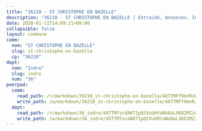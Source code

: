 ```yaml
---
title: "36210 - ST CHRISTOPHE EN BAZELLE"
description: "36210 - ST CHRISTOPHE EN BAZELLE | Entraide, Annonces, Initiatives"
date: 2020-01-11T14:09:21+09:00
collapsible: false
layout: commune
comm:
  nom: "ST CHRISTOPHE EN BAZELLE"
  slug: st-christophe-en-bazelle
  cp: "36210"
dept:
  nom: "Indre"
  slug: indre
  num: "36"
peerpad:
  comm:
    read_path: /r/markdown/36210_st-christophe-en-bazelle/4XTTMFf9mnRzWSvSW4M8RKRFkHutTw8EzAjtkxNpxnYd4j4FF
    write_path: /w/markdown/36210_st-christophe-en-bazelle/4XTTMFf9mnRzWSvSW4M8RKRFkHutTw8EzAjtkxNpxnYd4j4FF-K3TgU4UkQxxtuG71e2ed4ByLT4hZ3R4WTk2x7voiCvHq845g4UsBHDnTRABEkFhETxrtxeyqSih2tKeuMFiKBt6YBKEn4BC1K4BmB68MTEUJs2RUCYjFZUdetFkqN2rBvvBDaxso
  dept:
    read_path: /r/markdown/36_indre/4XTTM7scdAKT1pQtXuUHYaNU8aLXKD2MZzUyDRUiaoLJH1te1
    write_path: /w/markdown/36_indre/4XTTM7scdAKT1pQtXuUHYaNU8aLXKD2MZzUyDRUiaoLJH1te1-K3TgUJm9AdSDNtPtmMKFa5Tiw77X4i7zf6CsTYrtgVdahxAwuJV6RAfi8dWyH9wrbVDRxjX7knrwwECg7WApeuWQ945kurMeJLQeKJv4CQZseab78J3HMioZhgr2H44E9b6FqBoT
---
```


